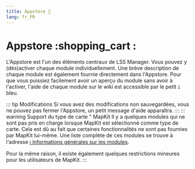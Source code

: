 ```yaml
---
title: Appstore 🛒
lang: fr_FR
---
```


# Appstore :shopping_cart :

L'Appstore est l'un des éléments centraux de LSS Manager. Vous pouvez y (dés)activer chaque module individuellement. Une brève description de chaque module est également fournie directement dans l'Appstore.
Pour que vous puissiez facilement avoir un aperçu du module sans avoir à l'activer, l'aide de chaque module sur le wiki est accessible par le petit `i` bleu.

::: tip Modifications
Si vous avez des modifications non sauvegardées, vous ne pouvez pas fermer l'Appstore, un petit message d'aide apparaîtra.
:::
::: warning Support du type de carte " MapKit
Il y a quelques modules qui ne sont pas pris en charge lorsque MapKit est sélectionné comme type de carte. Cela est dû au fait que certaines fonctionnalités ne sont pas fournies par MapKit lui-même. Une liste complète de ces modules se trouve à l'adresse [ℹ️ Informations générales sur les modules](apps.md).

Pour la même raison, il existe également quelques restrictions mineures pour les utilisateurs de MapKit.
:::

